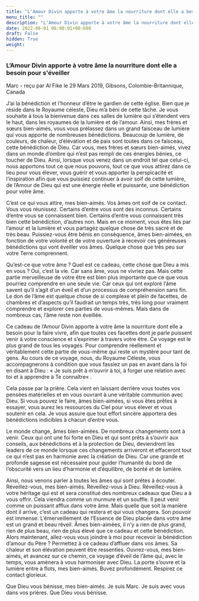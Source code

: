 ```yaml
---
title: "L’Amour Divin apporte à votre âme la nourriture dont elle a besoin pour s'éveiller"
menu_title: ""
description: "L’Amour Divin apporte à votre âme la nourriture dont elle a besoin pour s'éveiller"
date: 2022-06-01 06:00:01+00:688
draft: False
hidden: True
weight:
---
```

### L’Amour Divin apporte à votre âme la nourriture dont elle a besoin pour s'éveiller

Marc - reçu par Al Fike le 29 Mars 2019, Gibsons, Colombie-Britannique, Canada

J’ai la bénédiction et l’honneur d’être le gardien de cette église. Bien que je réside dans le Royaume céleste, Dieu m’a béni de cette tâche. Je vous souhaite à tous la bienvenue dans ces salles de lumière qui s’étendent vers le haut, dans les royaumes de la lumière et de l’amour. Ainsi, mes frères et sœurs bien-aimés, vous vous prélassez dans un grand faisceau de lumière qui vous apporte de nombreuses bénédictions. Beaucoup de lumière, de couleurs, de chaleur, d’élévation et de paix sont toutes dans ce faisceau, cette bénédiction de Dieu. Car vous, mes frères et sœurs bien-aimés, vivez dans un monde d’ombre qui n’est pas rempli de ces énergies bénies, ce toucher de Dieu. Ainsi, lorsque vous venez dans un endroit tel que celui-ci, nous apportons tout ce que nous pouvons, tout ce que vous attirez dans ce lieu pour vous élever, vous guérir et vous apporter la perspicacité et l’inspiration afin que vous puissiez continuer à avoir soif de cette lumière, de l’Amour de Dieu qui est une énergie réelle et puissante, une bénédiction pour votre âme.

C’est ce qui vous attire, mes bien-aimés. Vos âmes ont soif de ce contact. Vous vous réunissez. Certains d’entre vous sont des inconnus. Certains d’entre vous se connaissent bien. Certains d’entre vous connaissent très bien cette bénédiction, d’autres non. Mais en ce moment, vous êtes liés par l’amour et la lumière et vous partagez quelque chose de très sacré et de très beau. Puissiez-vous être bénis en conséquence, âmes bien-aimées, en fonction de votre volonté et de votre ouverture à recevoir ces généreuses bénédictions qui vont éveiller vos âmes. Quelque chose que très peu sur votre Terre comprennent.

Qu’est-ce que votre âme ? Quel est ce cadeau, cette chose que Dieu a mis en vous ? Oui, c’est la vie. Car sans âme, vous ne vivriez pas. Mais cette partie merveilleuse de votre être est bien plus importante que ce que vous pourriez comprendre en une seule vie. Car ceux qui ont exploré l’âme savent qu’il s’agit d’un éveil et d’un processus de compréhension sans fin. Le don de l’âme est quelque chose de si complexe et plein de facettes, de chambres et d’aspects qu’il faudrait un temps très, très long pour vraiment comprendre et explorer ces parties de vous-mêmes. Mais dans de nombreux cas, l’âme reste non éveillée.

Ce cadeau de l’Amour Divin apporte à votre âme la nourriture dont elle a besoin pour la faire vivre, afin que toutes ces facettes dont je parle puissent venir à votre conscience et s’exprimer à travers votre être. Ce voyage est le plus grand de tous les voyages. Pour comprendre réellement et véritablement cette partie de vous-même qui reste un mystère pour tant de gens. Au cours de ce voyage, nous, du Royaume Céleste, vous accompagnerons à condition que vous fassiez un pas en avant dans la foi en disant à Dieu : « Je suis prêt à m’ouvrir à toi, à forger une relation avec toi et à apprendre à Te connaître« .

Cela passe par la prière. Cela vient en laissant derrière vous toutes vos pensées matérielles et en vous ouvrant à une véritable communion avec Dieu. Si vous pouvez le faire, âmes bien-aimées, si vous êtes prêtes à essayer, vous aurez les ressources du Ciel pour vous élever et vous soutenir en cela. Je vous assure que tout effort sincère apportera des bénédictions indicibles à chacun d’entre vous.

Le monde change, âmes bien-aimées. De nombreux changements sont à venir. Ceux qui ont une foi forte en Dieu et qui sont prêts à s’ouvrir aux conseils, aux bénédictions et à la protection de Dieu, deviendront les leaders de ce monde lorsque ces changements arriveront et effaceront tout ce qui n’est pas en harmonie avec la création de Dieu. Car une grande et profonde sagesse est nécessaire pour guider l’humanité du bord de l’obscurité vers un lieu d’harmonie et d’équilibre, de bonté et de lumière.

Ainsi, nous venons parler à toutes les âmes qui sont prêtes à écouter. Réveillez-vous, mes bien-aimés. Réveillez-vous à Dieu. Réveillez-vous à votre héritage qui est et sera constitué des nombreux cadeaux que Dieu a à vous offrir. Cela viendra comme un murmure et un souffle. Il peut venir comme un puissant afflux dans votre âme. Mais quelle que soit la manière dont il arrive, c’est un cadeau qui restera et qui vous changera. Son pouvoir est immense. L’émerveillement de l’Essence de Dieu placée dans votre âme est un grand et beau réveil. Âmes bien-aimées, il n’y a rien de plus grand, rien de plus beau, rien de plus élevé que ce cadeau et cette bénédiction. Alors maintenant, allez-vous vous joindre à moi pour recevoir la bénédiction d’amour du Père ? Permettez à ce cadeau d’affluer dans vos âmes. Sa chaleur et son élévation peuvent être ressenties. Ouvrez-vous, mes bien-aimés, et avancez sur ce chemin, ce voyage d’éveil de l’âme qui, avec le temps, vous amènera à vous harmoniser avec Dieu. La porte s’ouvre et la lumière entre à flots, mes bien-aimés. Buvez profondément. Respirez ce contact glorieux.

Que Dieu vous bénisse, mes bien-aimés. Je suis Marc. Je suis avec vous dans vos prières. Que Dieu vous bénisse.



